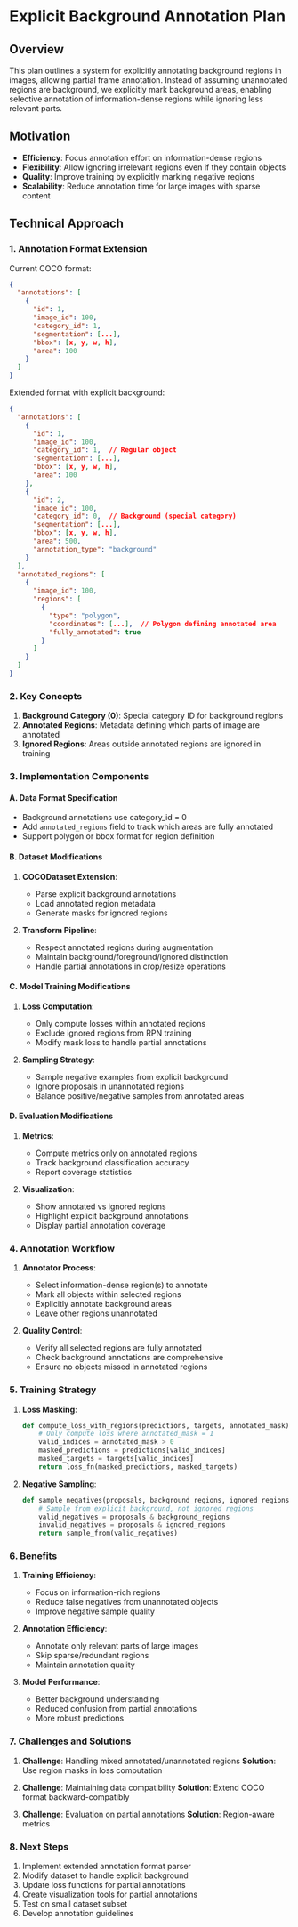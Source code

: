 # Explicit Background Annotation Plan

## Overview

This plan outlines a system for explicitly annotating background regions in images, allowing partial frame annotation. Instead of assuming unannotated regions are background, we explicitly mark background areas, enabling selective annotation of information-dense regions while ignoring less relevant parts.

## Motivation

- **Efficiency**: Focus annotation effort on information-dense regions
- **Flexibility**: Allow ignoring irrelevant regions even if they contain objects
- **Quality**: Improve training by explicitly marking negative regions
- **Scalability**: Reduce annotation time for large images with sparse content

## Technical Approach

### 1. Annotation Format Extension

Current COCO format:
```json
{
  "annotations": [
    {
      "id": 1,
      "image_id": 100,
      "category_id": 1,
      "segmentation": [...],
      "bbox": [x, y, w, h],
      "area": 100
    }
  ]
}
```

Extended format with explicit background:
```json
{
  "annotations": [
    {
      "id": 1,
      "image_id": 100,
      "category_id": 1,  // Regular object
      "segmentation": [...],
      "bbox": [x, y, w, h],
      "area": 100
    },
    {
      "id": 2,
      "image_id": 100,
      "category_id": 0,  // Background (special category)
      "segmentation": [...],
      "bbox": [x, y, w, h],
      "area": 500,
      "annotation_type": "background"
    }
  ],
  "annotated_regions": [
    {
      "image_id": 100,
      "regions": [
        {
          "type": "polygon",
          "coordinates": [...],  // Polygon defining annotated area
          "fully_annotated": true
        }
      ]
    }
  ]
}
```

### 2. Key Concepts

1. **Background Category (0)**: Special category ID for background regions
2. **Annotated Regions**: Metadata defining which parts of image are annotated
3. **Ignored Regions**: Areas outside annotated regions are ignored in training

### 3. Implementation Components

#### A. Data Format Specification
- Background annotations use category_id = 0
- Add `annotated_regions` field to track which areas are fully annotated
- Support polygon or bbox format for region definition

#### B. Dataset Modifications
1. **COCODataset Extension**:
   - Parse explicit background annotations
   - Load annotated region metadata
   - Generate masks for ignored regions
   
2. **Transform Pipeline**:
   - Respect annotated regions during augmentation
   - Maintain background/foreground/ignored distinction
   - Handle partial annotations in crop/resize operations

#### C. Model Training Modifications
1. **Loss Computation**:
   - Only compute losses within annotated regions
   - Exclude ignored regions from RPN training
   - Modify mask loss to handle partial annotations
   
2. **Sampling Strategy**:
   - Sample negative examples from explicit background
   - Ignore proposals in unannotated regions
   - Balance positive/negative samples from annotated areas

#### D. Evaluation Modifications
1. **Metrics**:
   - Compute metrics only on annotated regions
   - Track background classification accuracy
   - Report coverage statistics
   
2. **Visualization**:
   - Show annotated vs ignored regions
   - Highlight explicit background annotations
   - Display partial annotation coverage

### 4. Annotation Workflow

1. **Annotator Process**:
   - Select information-dense region(s) to annotate
   - Mark all objects within selected regions
   - Explicitly annotate background areas
   - Leave other regions unannotated

2. **Quality Control**:
   - Verify all selected regions are fully annotated
   - Check background annotations are comprehensive
   - Ensure no objects missed in annotated regions

### 5. Training Strategy

1. **Loss Masking**:
   ```python
   def compute_loss_with_regions(predictions, targets, annotated_mask):
       # Only compute loss where annotated_mask = 1
       valid_indices = annotated_mask > 0
       masked_predictions = predictions[valid_indices]
       masked_targets = targets[valid_indices]
       return loss_fn(masked_predictions, masked_targets)
   ```

2. **Negative Sampling**:
   ```python
   def sample_negatives(proposals, background_regions, ignored_regions):
       # Sample from explicit background, not ignored regions
       valid_negatives = proposals & background_regions
       invalid_negatives = proposals & ignored_regions
       return sample_from(valid_negatives)
   ```

### 6. Benefits

1. **Training Efficiency**:
   - Focus on information-rich regions
   - Reduce false negatives from unannotated objects
   - Improve negative sample quality

2. **Annotation Efficiency**:
   - Annotate only relevant parts of large images
   - Skip sparse/redundant regions
   - Maintain annotation quality

3. **Model Performance**:
   - Better background understanding
   - Reduced confusion from partial annotations
   - More robust predictions

### 7. Challenges and Solutions

1. **Challenge**: Handling mixed annotated/unannotated regions
   **Solution**: Use region masks in loss computation

2. **Challenge**: Maintaining data compatibility
   **Solution**: Extend COCO format backward-compatibly

3. **Challenge**: Evaluation on partial annotations
   **Solution**: Region-aware metrics

### 8. Next Steps

1. Implement extended annotation format parser
2. Modify dataset to handle explicit background
3. Update loss functions for partial annotations
4. Create visualization tools for partial annotations
5. Test on small dataset subset
6. Develop annotation guidelines